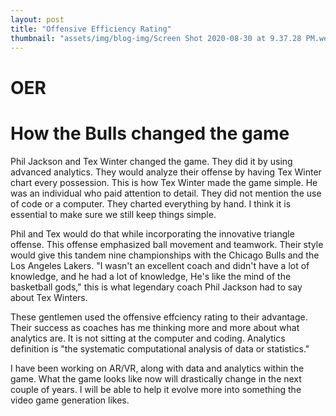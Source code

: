 ```yaml
---
layout: post
title: "Offensive Efficiency Rating"
thumbnail: "assets/img/blog-img/Screen Shot 2020-08-30 at 9.37.28 PM.webp"
---
```


# OER 

# How the Bulls changed the game 

Phil Jackson and Tex Winter changed the game.  They did it by using advanced analytics.  They would analyze their offense by having Tex Winter chart every possession.  This is how Tex Winter made the game simple.  He was an individual who paid attention to detail. They did not mention the use of code or a computer.  They charted everything by hand.  I think it is essential to make sure we still keep things simple.

Phil and Tex would do that while incorporating the innovative triangle offense.  This offense emphasized ball movement and teamwork.  Their style would give this tandem nine championships with the Chicago Bulls and the Los Angeles Lakers. "I wasn't an excellent coach and didn't have a lot of knowledge, and he had a lot of knowledge, He's like the mind of the basketball gods," this is what legendary coach Phil Jackson had to say about Tex Winters.

These gentlemen used the offensive effciency rating to their advantage.  Their success as coaches has me thinking more and more about what analytics are.  It is not sitting at the computer and coding.  Analytics definition is "the systematic computational analysis of data or statistics." 

I have been working on AR/VR, along with data and analytics within the game.  What the game looks like now will drastically change in the next couple of years.  I will be able to help it evolve more into something the video game generation likes.

